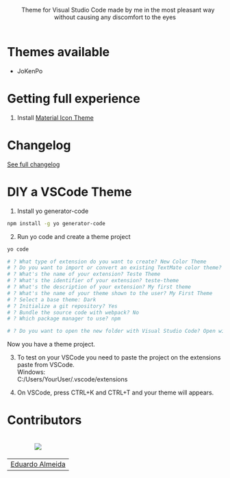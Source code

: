 <p align="center">
 Theme for Visual Studio Code made by me in the most pleasant way without causing any discomfort to the eyes
  <br><br>

# Themes available

- JoKenPo

<!-- # Installation -->
<!-- 1. Open the **Extensions** sidebar in VS Code -->
<!-- 2. Search for [JoKenPo Theme](https://marketplace.visualstudio.com/items?itemName=) -->
<!-- 3. Click **Install** -->
<!-- 4. Open the **Command Palette** with <kbd>Ctrl</kbd> + <kbd>Shift</kbd> + <kbd>P</kbd> or <kbd>⇧</kbd> + <kbd>⌘</kbd> + <kbd>P</kbd> -->
<!-- 5. Select **Preferences: Color Theme** and choose an JoKenPo. -->

# Getting full experience

1. Install [Material Icon Theme](https://marketplace.visualstudio.com/items?itemName=PKief.material-icon-theme)

# Changelog

[See full changelog](https://github.com/daltonmenezes/aura-theme/blob/main/packages/vscode/CHANGELOG.md)

# DIY a VSCode Theme

<!-- 1. Install vsce (Visual Studio Code Extensions), a tool to managing VS Code extensions
```bash
npm install -g vsce
``` -->
1. Install yo generator-code
```bash
npm install -g yo generator-code
```
  
2. Run yo code and create a theme project
```bash
yo code

# ? What type of extension do you want to create? New Color Theme
# ? Do you want to import or convert an existing TextMate color theme? No, start fresh
# ? What's the name of your extension? Teste Theme
# ? What's the identifier of your extension? teste-theme
# ? What's the description of your extension? My first theme
# ? What's the name of your theme shown to the user? My First Theme
# ? Select a base theme: Dark
# ? Initialize a git repository? Yes
# ? Bundle the source code with webpack? No
# ? Which package manager to use? npm

# ? Do you want to open the new folder with Visual Studio Code? Open with `code`
```
Now you have a theme project.

3. To test on your VSCode you need to paste the project on the extensions paste from VSCode. <br>
Windows: <br>
C:/Users/YourUser/.vscode/extensions
  
4. On VSCode, press CTRL+K and CTRL+T and your theme will appears.
  
# Contributors

<table>
  <thead>
    <tr>
      <td valign="bottom"><p align="center">
  <a href="https://github.com/JoKenPo">
    <img src="https://github.com/JoKenPo.png?size=100" align="center" />
  </a>
</p></td>
    </tr>
  </thead>

  <tbody>
    <td><a href="https://github.com/JoKenPo">Eduardo Almeida</a></td>
  </tbody>
</table>

<!-- # License -->
<!-- [MIT © Eduardo Almeida](https://github.com/JoKenPo/jokenpo-theme/blob/main/LICENSE) -->

